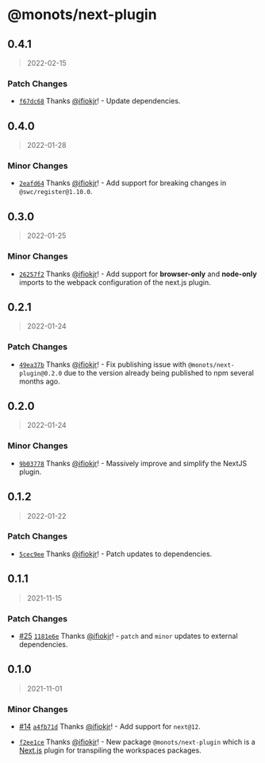 # @monots/next-plugin

## 0.4.1

> 2022-02-15

### Patch Changes

- [`f67dc68`](https://github.com/monots/monots/commit/f67dc686da9adfecddfdf767563110c226ce2e66) Thanks [@ifiokjr](https://github.com/ifiokjr)! - Update dependencies.

## 0.4.0

> 2022-01-28

### Minor Changes

- [`2eafd64`](https://github.com/monots/monots/commit/2eafd640cd48da332e26add232004c729daadf37) Thanks [@ifiokjr](https://github.com/ifiokjr)! - Add support for breaking changes in `@swc/register@1.10.0`.

## 0.3.0

> 2022-01-25

### Minor Changes

- [`26257f2`](https://github.com/monots/monots/commit/26257f2a59d3cf70896b83390c550266a7fc0345) Thanks [@ifiokjr](https://github.com/ifiokjr)! - Add support for **browser-only** and **node-only** imports to the webpack configuration of the next.js plugin.

## 0.2.1

> 2022-01-24

### Patch Changes

- [`49ea37b`](https://github.com/monots/monots/commit/49ea37b4331dcad6ed9293e3bdf3ce8bd33b28c9) Thanks [@ifiokjr](https://github.com/ifiokjr)! - Fix publishing issue with `@monots/next-plugin@0.2.0` due to the version already being published to npm several months ago.

## 0.2.0

> 2022-01-24

### Minor Changes

- [`9b03778`](https://github.com/monots/monots/commit/9b0377806adbd448080ac02e7b995074d40a9ae7) Thanks [@ifiokjr](https://github.com/ifiokjr)! - Massively improve and simplify the NextJS plugin.

## 0.1.2

> 2022-01-22

### Patch Changes

- [`5cec9ee`](https://github.com/monots/monots/commit/5cec9ee12b75c8c470ca34ce217402a71c520b77) Thanks [@ifiokjr](https://github.com/ifiokjr)! - Patch updates to dependencies.

## 0.1.1

> 2021-11-15

### Patch Changes

- [#25](https://github.com/monots/monots/pull/25) [`1181e6e`](https://github.com/monots/monots/commit/1181e6e867c50b3b912ac6fe5131ea60361e3ea5) Thanks [@ifiokjr](https://github.com/ifiokjr)! - `patch` and `minor` updates to external dependencies.

## 0.1.0

> 2021-11-01

### Minor Changes

- [#14](https://github.com/monots/monots/pull/14) [`a4fb71d`](https://github.com/monots/monots/commit/a4fb71d409367c1c80df8e8a7ba5bbfbd0826418) Thanks [@ifiokjr](https://github.com/ifiokjr)! - Add support for `next@12`.

- [`f2ee1ce`](https://github.com/monots/monots/commit/f2ee1cea9c69bfdf6f57b4ab56bbc96d9791b95e) Thanks [@ifiokjr](https://github.com/ifiokjr)! - New package `@monots/next-plugin` which is a [Next.js](https://nextjs.org/) plugin for transpiling the workspaces packages.
